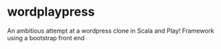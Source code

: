 wordplaypress
=============

An ambitious attempt at a wordpress clone in Scala and Play! Framework using a bootstrap front end